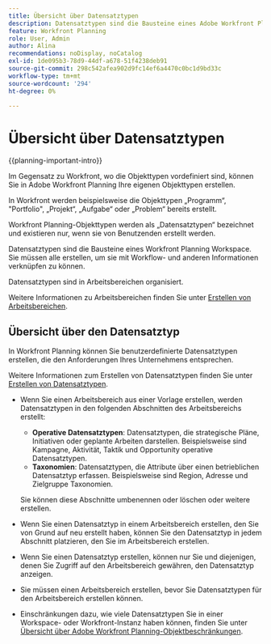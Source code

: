 ```yaml
---
title: Übersicht über Datensatztypen
description: Datensatztypen sind die Bausteine eines Adobe Workfront Planning Workspace.
feature: Workfront Planning
role: User, Admin
author: Alina
recommendations: noDisplay, noCatalog
exl-id: 1de095b3-78d9-44df-a678-51f4238deb91
source-git-commit: 298c542afea902d9fc14ef6a4470c0bc1d9bd33c
workflow-type: tm+mt
source-wordcount: '294'
ht-degree: 0%

---
```



# Übersicht über Datensatztypen

{{planning-important-intro}}

Im Gegensatz zu Workfront, wo die Objekttypen vordefiniert sind, können Sie in Adobe Workfront Planning Ihre eigenen Objekttypen erstellen.

In Workfront werden beispielsweise die Objekttypen „Programm“, &quot;Portfolio&quot;, „Projekt“, „Aufgabe“ oder „Problem“ bereits erstellt.

Workfront Planning-Objekttypen werden als „Datensatztypen“ bezeichnet und existieren nur, wenn sie von Benutzenden erstellt werden.

Datensatztypen sind die Bausteine eines Workfront Planning Workspace. Sie müssen alle erstellen, um sie mit Workflow- und anderen Informationen verknüpfen zu können.

Datensatztypen sind in Arbeitsbereichen organisiert.

Weitere Informationen zu Arbeitsbereichen finden Sie unter [Erstellen von Arbeitsbereichen](/help/quicksilver/planning/architecture/create-workspaces.md).

## Übersicht über den Datensatztyp

In Workfront Planning können Sie benutzerdefinierte Datensatztypen erstellen, die den Anforderungen Ihres Unternehmens entsprechen.

Weitere Informationen zum Erstellen von Datensatztypen finden Sie unter [Erstellen von Datensatztypen](/help/quicksilver/planning/architecture/create-record-types.md).

* Wenn Sie einen Arbeitsbereich aus einer Vorlage erstellen, werden Datensatztypen in den folgenden Abschnitten des Arbeitsbereichs erstellt:

   * **Operative Datensatztypen**: Datensatztypen, die strategische Pläne, Initiativen oder geplante Arbeiten darstellen. Beispielsweise sind Kampagne, Aktivität, Taktik und Opportunity operative Datensatztypen.
   * **Taxonomien**: Datensatztypen, die Attribute über einen betrieblichen Datensatztyp erfassen. Beispielsweise sind Region, Adresse und Zielgruppe Taxonomien.

  Sie können diese Abschnitte umbenennen oder löschen oder weitere erstellen.

* Wenn Sie einen Datensatztyp in einem Arbeitsbereich erstellen, den Sie von Grund auf neu erstellt haben, können Sie den Datensatztyp in jedem Abschnitt platzieren, den Sie im Arbeitsbereich erstellen.
* Wenn Sie einen Datensatztyp erstellen, können nur Sie und diejenigen, denen Sie Zugriff auf den Arbeitsbereich gewähren, den Datensatztyp anzeigen.
* Sie müssen einen Arbeitsbereich erstellen, bevor Sie Datensatztypen für den Arbeitsbereich erstellen können.
* Einschränkungen dazu, wie viele Datensatztypen Sie in einer Workspace- oder Workfront-Instanz haben können, finden Sie unter [Übersicht über Adobe Workfront Planning-Objektbeschränkungen](/help/quicksilver/planning/general/limitations-overview.md).


<!--

### Operational Record Type{#operational-record-type}

An operational record type is a Wrorkfront Planning record type that represents work-related objects.  

(***********insert screen shot**************)
For more information about operational record types including how to create them, see [Create record types](/help/quicksilver/planning/architecture/create-record-types.md). 

### Taxonomy{#taxonomy}

A taxonomy is a record type that captures attributes about an operational record type. 

(**********add screen shot**********)

Although creating taxonomies is identical to creating operational record types, Workfront Planning distinguishes conceptually between an operational record type and a taxonomy record type. The purpose of taxonomies is to enhance operational record types. Taxonomies should not directly represent work objects.  (***********this is no longer true, but might be later?!: A taxonomy is a record without dates, like a static list of attributes.***********) 

(********mimic what you did above for operational record types to say that we can also import taxonomies from other applications too - this will be possible later; for example Team would be a taxonomy record type, etc*************)

For example, Audience, Region, or Address can be taxonomy-type record types.  

## Similarities and differences between operational record types and taxonomies

The following table illustrates some of the similarities and differences between operational record types and taxonomies: 

| Record type and characteristic                              | Operational Record Type | Taxonomy Record Type |
|-------------------------------------------------------------|:-----------------------:|:--------------------:|
| They are part of a workspace                                |            ✓            |           ✓          |
| You can create them automatically, from a workspace template                    |            ✓            |           ✓          |
| You can create them manually, from scratch                    |            ✓            |           ✓          |
| You can create them by copying and pasting information from an external file or list                   |            ✓            |           ✓          |
| You can create by importing an Excel or CSV file                    |            ✓            |                     |
| You can create read-only record types by connecting to object types from other applications                    |            ✓            |                     |
| They represent work-related objects                         |            ✓            |                      |
| They represent attributes about work-related objects        |                         |           ✓          |
| You can create from scratch                                 |            ✓            |           ✓          |
| You can create by importing an Excel or CSV file            |            ✓            |                      |
| You can connect the record type to an object from another application|            ✓            |                      |
| You can connect to other record types               |            ✓            |                    |
| You can view their associated records in a table view       |            ✓            |           ✓          |
| You can view their associated records in a timeline view    |            ✓            |           ✓          |

-->
